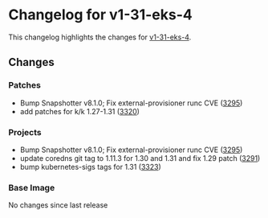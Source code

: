 # Changelog for v1-31-eks-4

This changelog highlights the changes for [v1-31-eks-4](https://github.com/aws/eks-distro/tree/v1-31-eks-4).

## Changes

### Patches
* Bump Snapshotter v8.1.0; Fix external-provisioner runc CVE ([3295](https://github.com/aws/eks-distro/pull/3295))
* add patches for k/k 1.27-1.31 ([3320](https://github.com/aws/eks-distro/pull/3320))

### Projects
* Bump Snapshotter v8.1.0; Fix external-provisioner runc CVE ([3295](https://github.com/aws/eks-distro/pull/3295))
* update coredns git tag to 1.11.3 for 1.30 and 1.31 and fix 1.29 patch ([3291](https://github.com/aws/eks-distro/pull/3291))
* bump kubernetes-sigs tags for 1.31 ([3323](https://github.com/aws/eks-distro/pull/3323))

### Base Image
No changes since last release


